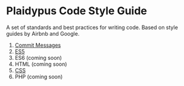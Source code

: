 # Plaidypus Code Style Guide
A set of standards and best practices for writing code. Based on style guides by Airbnb and Google.

1. [Commit Messages](commit-messages/commit-messages.md)
1. [ES5](es5/es5.md)
1. ES6 (coming soon)
1. HTML (coming soon)
1. [CSS](css/css.md)
1. PHP (coming soon)
